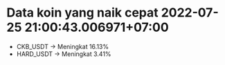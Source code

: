 # Data koin yang naik cepat 2022-07-25 21:00:43.006971+07:00

* CKB_USDT -> Meningkat 16.13%
* HARD_USDT -> Meningkat 3.41%
